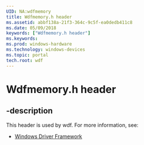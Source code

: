```yaml
---
UID: NA:wdfmemory
title: Wdfmemory.h header
ms.assetid: abbf138a-21f3-364c-9c5f-ea0dedb411c8
ms.date: 05/09/2018
keywords: ["Wdfmemory.h header"]
ms.keywords: 
ms.prod: windows-hardware
ms.technology: windows-devices
ms.topic: portal
tech.root: wdf
---
```


# Wdfmemory.h header


## -description


This header is used by wdf. For more information, see:

- [Windows Driver Framework](../_wdf/index.md)
